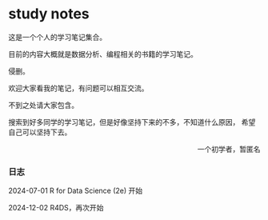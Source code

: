 # study notes
 这是一个个人的学习笔记集合。

 目前的内容大概就是数据分析、编程相关的书籍的学习笔记。
 
 侵删。
 
 欢迎大家看我的笔记，有问题可以相互交流。
 
 不到之处请大家包含。
 
 搜索到好多同学的学习笔记，但是好像坚持下来的不多，不知道什么原因，
 希望自己可以坚持下去。
 
 <p align="right">一个初学者，暂匿名</p>
 
 
### 日志
2024-07-01 R for Data Science (2e) 开始

2024-12-02 R4DS，再次开始